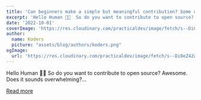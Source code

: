 ```yaml
---
title: 'Can beginners make a simple but meaningful contribution? Some unconventional advice #hacktoberfest'
excerpt: 'Hello Human 👋🏻  So do you want to contribute to open source? Awesome.   Does it sounds overwhelming?...'
date: '2022-10-01'
coverImage: 'https://res.cloudinary.com/practicaldev/image/fetch/s--Di0eZ42w--/c_imagga_scale,f_auto,fl_progressive,h_420,q_auto,w_1000/https://dev-to-uploads.s3.amazonaws.com/uploads/articles/ydk99s8p1etinqhjznh3.png'
author:
  name: Koders
  picture: "assets/blog/authors/koders.png"
ogImage:
  url: 'https://res.cloudinary.com/practicaldev/image/fetch/s--Di0eZ42w--/c_imagga_scale,f_auto,fl_progressive,h_420,q_auto,w_1000/https://dev-to-uploads.s3.amazonaws.com/uploads/articles/ydk99s8p1etinqhjznh3.png'
---
```


Hello Human 👋🏻  So do you want to contribute to open source? Awesome.   Does it sounds overwhelming?...

[Read more](https://dev.to/jmfayard/can-beginners-make-a-simple-but-meaningful-contribution-some-unconventional-advice-hacktoberfest-56oh)
